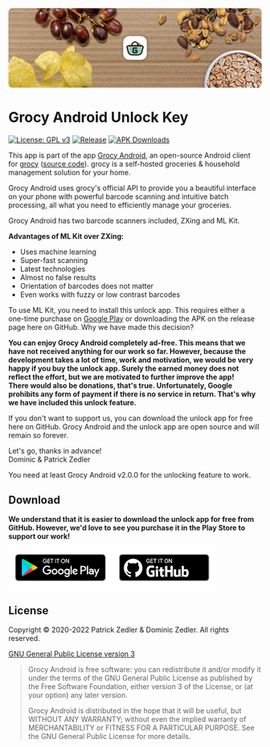 <img src="assets/header.png" />

# Grocy Android Unlock Key

[![License: GPL v3](https://img.shields.io/badge/License-GPLv3-blue.svg)](https://www.gnu.org/licenses/gpl-3.0)  [![Release](https://img.shields.io/github/v/release/patzly/grocy-android-unlock?label=Release&logo=github)](https://github.com/patzly/grocy-android-unlock/releases)  [![APK Downloads](https://img.shields.io/github/downloads/patzly/grocy-android-unlock/total.svg?label=APK%20Downloads&logo=github)](https://github.com/patzly/grocy-android-unlock/releases)

This app is part of the app [Grocy Android](https://github.com/patzly/grocy-android/), an open-source Android client for [grocy](https://grocy.info/) ([source code](https://github.com/grocy/grocy)). grocy is a self-hosted groceries & household management solution for your home.

Grocy Android uses grocy's official API to provide you a beautiful interface on your phone with powerful barcode scanning and intuitive batch processing, all what you need to efficiently manage your groceries.

Grocy Android has two barcode scanners included, ZXing and ML Kit.

<b>Advantages of ML Kit over ZXing:</b>

- Uses machine learning
- Super-fast scanning
- Latest technologies
- Almost no false results
- Orientation of barcodes does not matter
- Even works with fuzzy or low contrast barcodes

To use ML Kit, you need to install this unlock app. This requires either a one-time purchase on [Google Play](https://play.google.com/store/apps/details?id=xyz.zedler.patrick.grocy.unlock) or downloading the APK on the release page here on GitHub. Why we have made this decision?

**You can enjoy Grocy Android completely ad-free. This means that we have not received anything for our work so far. However, because the development takes a lot of time, work and motivation, we would be very happy if you buy the unlock app. Surely the earned money does not reflect the effort, but we are motivated to further improve the app!  
There would also be donations, that's true. Unfortunately, Google prohibits any form of payment if there is no service in return. That's why we have included this unlock feature.**

If you don't want to support us, you can download the unlock app for free here on GitHub. Grocy Android and the unlock app are open source and will remain so forever.

Let's go, thanks in advance!  
Dominic & Patrick Zedler

You need at least Grocy Android v2.0.0 for the unlocking feature to work.

## Download

**We understand that it is easier to download the unlock app for free from GitHub. However, we'd love to see you purchase it in the Play Store to support our work!**

<a href='https://play.google.com/store/apps/details?id=xyz.zedler.patrick.grocy.unlock'><img alt='Get it on Google Play' height="80" src='assets/badge_playstore.png'/></a><a href='https://github.com/patzly/grocy-android-unlock/releases'><img alt='Get it on GitHub' height="80" src='assets/badge_github.png'/></a>

## License

Copyright &copy; 2020-2022 Patrick Zedler & Dominic Zedler. All rights reserved.

[GNU General Public License version 3](https://www.gnu.org/licenses/gpl.txt)

> Grocy Android is free software: you can redistribute it and/or modify it under the terms of the GNU General Public License as published by the Free Software Foundation, either version 3 of the License, or (at your option) any later version.
>
> Grocy Android is distributed in the hope that it will be useful, but WITHOUT ANY WARRANTY; without even the implied warranty of MERCHANTABILITY or FITNESS FOR A PARTICULAR PURPOSE. See the GNU General Public License for more details.
